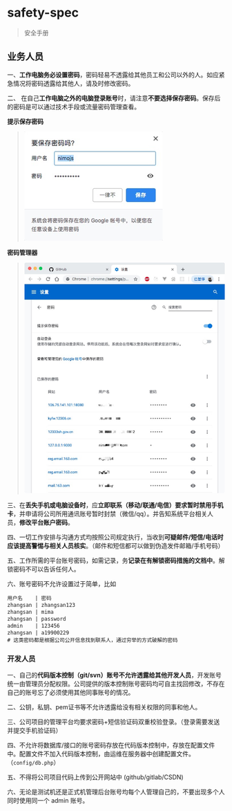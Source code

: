 # safety-spec

> 安全手册

## 业务人员

一、**工作电脑务必设置密码**，密码轻易不透露给其他员工和公司以外的人。如应紧急情况将密码透露给其他人，请及时修改密码。

二、 在自己**工作电脑之外的电脑登录账号**时，请注意**不要选择保存密码**。保存后的密码是可以通过技术手段或流量密码管理查看。

**提示保存密码**

> ![safe password alert](./meida/safe-password-alert.png)

**密码管理器**
> ![chrome password](./meida/chrome-password.png)

三、在**丢失手机或电脑设备时**，应**立即联系（移动/联通/电信）要求暂时禁用手机卡**，并申请将公司所用通讯账号暂时封禁（微信/qq）。并告知系统平台相关人员，**修改平台账户密码**。

四、一切工作安排与沟通方式均按照公司规定执行，当收到**可疑邮件/短信/电话时应该提高警惕与相关人员核实**。（邮件和短信都可以做到伪造发件邮箱/手机号码）

五、工作所需的平台账号密码，如需记录，务**记录在有解锁密码措施的文档中**。解锁密码不可以告诉任何人。

六、账号密码不允许设置过于简单，比如

```shell
用户名    | 密码
zhangsan | zhangsan123
zhangsan | mima
zhangsan | password
admin    | 123456
zhangsan | a19900229
# 这类密码都是根据公司公开信息找到联系人，通过穷举的方式破解的密码
```

### 开发人员

一、自己的**代码版本控制（git/svn）账号不允许透露给其他开发人员**，开发账号统一由管理员分配权限。公司提供的版本控制账号密码均可自主找回修改，不存在自己的账号忘了必须使用其他同事账号的情况。

二、公钥，私钥、pem证书等不允许透露给没有相关权限的同事和他人。

三、公司项目的管理平台均要求密码+短信验证码双重校验登录。（登录需要发送并提交手机验证码）

四、不允许将数据库/接口的账号密码存放在代码版本控制中，存放在配置文件中。配置文件不加入代码版本控制，由运维在服务器中创建配置文件。（`config/db.php`）

五、不得将公司项目代码上传到公开网站中 (github/gitlab/CSDN)

六、无论是测试机还是正式机管理后台账号均每个人管理自己的，不要出现多个人同时使用同一个 admin 账号。
